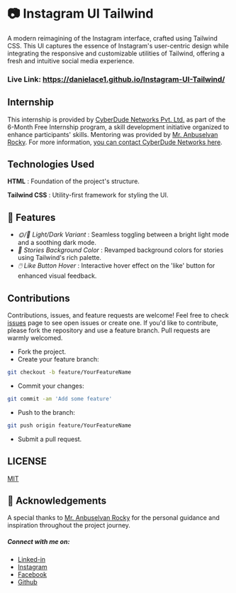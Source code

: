 # 📷 Instagram UI Tailwind

A modern reimagining of the Instagram interface, crafted using Tailwind CSS. This UI captures the essence of Instagram's user-centric design while integrating the responsive and customizable utilities of Tailwind, offering a fresh and intuitive social media experience.

### Live Link: https://danielace1.github.io/Instagram-UI-Tailwind/

## Internship

This internship is provided by [CyberDude Networks Pvt. Ltd.](https://youtube.com/cyberdudenetworks) as part of the 6-Month Free Internship program, a skill development initiative organized to enhance participants' skills. Mentoring was provided by [Mr. Anbuselvan Rocky](https://instagram.com/anbuselvanrocky). For more information, [you can contact CyberDude Networks here](https://cyberdudenetworks.com).

## Technologies Used

**HTML** : Foundation of the project's structure.

**Tailwind CSS** : Utility-first framework for styling the UI.

## 🌟 Features

- _🌞/🌚 Light/Dark Variant_ : Seamless toggling between a bright light mode and a soothing dark mode.
- _🌌 Stories Background Color_ : Revamped background colors for stories using Tailwind's rich palette.
- _🖱️ Like Button Hover_ : Interactive hover effect on the 'like' button for enhanced visual feedback.

## Contributions

Contributions, issues, and feature requests are welcome! Feel free to check [issues](https://github.com/danielace1/Instagram-UI-Tailwind/issues) page to see open issues or create one. If you'd like to contribute, please fork the repository and use a feature branch. Pull requests are warmly welcomed.

- Fork the project.
- Create your feature branch:

```sh
git checkout -b feature/YourFeatureName
```

- Commit your changes:

```sh
git commit -am 'Add some feature'
```

- Push to the branch:

```sh
git push origin feature/YourFeatureName
```

- Submit a pull request.

## LICENSE

[MIT](\LICENSE)

## 🎉 Acknowledgements

A special thanks to [Mr. Anbuselvan
Rocky](https://github.com/anburocky3) for the personal guidance and inspiration throughout the project journey.

##### Connect with me on:

- [Linked-in](https://www.linkedin.com/in/sudharsan-a-b40506290/)
- [Instagram](https://instagram.com/sudharsan_daniel)
- [Facebook](https"//https://www.facebook.com/sudharsandaniel.sudharsandaniel)
- [Github](https://github.com/danielace1)
